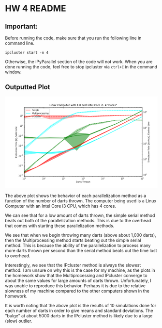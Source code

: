 # HW 4 README

## Important:

Before running the code, make sure that you run the following line in command line.
```
ipcluster start -n 4
```
Otherwise, the iPyParallel section of the code will not work. When you are done running the code, feel free to stop ipcluster via `ctrl+C` in the command window.

## Outputted Plot

![](simulation.png)

The above plot shows the behavior of each parallelization method as a function of the number of darts thrown. The computer being used is a Linux Computer with an Intel Core i3 CPU, which has 4 cores.

We can see that for a low amount of darts thrown, the simple serial method beats out both of the parallelization methods. This is due to the overhead that comes with starting these parallelization methods. 

We see that when we begin throwing many darts (above about 1,000 darts), then the Multiprocessing method starts beating out the simple serial method. This is because the ability of the parallelization to process many more darts thrown per second than the serial method beats out the time lost to overhead. 

Interestingly, we see that the IPcluster method is always the slowest method. I am unsure on why this is the case for my machine, as the plots in the homework show that the Multiprocessing and IPcluster converge to about the same values for large amounts of darts thrown. Unfortunately, I was unable to reproduce this behavior. Perhaps it is due to the relative slowness of my machine compared to the other computers shown in the homework.

It is worth noting that the above plot is the results of 10 simulations done for each number of darts in order to give means and standard deviations. The "bulge" at about 5000 darts in the IPcluster method is likely due to a large (slow) outlier.

